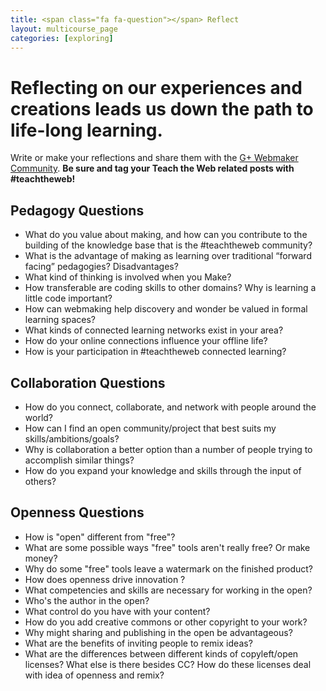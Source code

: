 ```yaml
---
title: <span class="fa fa-question"></span> Reflect
layout: multicourse_page
categories: [exploring]
---
```


# Reflecting on our experiences and creations leads us down the path to life-long learning. 
Write or make your reflections and share them with the [G+ Webmaker Community](http://mzl.la/gpluswebmaker). **Be sure and tag your Teach the Web related posts with #teachtheweb!**

## Pedagogy Questions
* What do you value about making, and how can you contribute to the building of the knowledge base that is the #teachtheweb community?
* What is the advantage of making as learning over traditional “forward facing” pedagogies? Disadvantages?
* What kind of thinking is involved when you Make?
* How transferable are coding skills to other domains? Why is learning a little code important?
* How can webmaking help discovery and wonder be valued in formal learning spaces?
* What kinds of connected learning networks exist in your area?
* How do your online connections influence your offline life?
* How is your participation in #teachtheweb connected learning?

## Collaboration Questions
* How do you connect, collaborate, and network with people around the world?
* How can I find an open community/project that best suits my skills/ambitions/goals?
* Why is collaboration a better option than a number of people trying to accomplish similar things?
* How do you expand your knowledge and skills through the input of others?

## Openness Questions
* How is "open" different from "free"?
* What are some possible ways "free" tools aren't really free? Or make money?
* Why do some "free" tools leave a watermark on the finished product?
* How does openness drive innovation ?
* What competencies and skills are necessary for working in the open?
* Who's the author in the open?
* What control do you have with your content?
* How do you add creative commons or other copyright to your work?
* Why might sharing and publishing in the open be advantageous?
* What are the benefits of inviting people to remix ideas?
* What are the differences between different kinds of copyleft/open licenses? What else is there besides CC? How do these licenses deal with idea of openness and remix?



